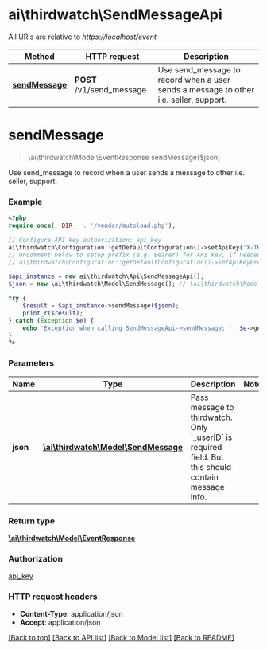 # ai\thirdwatch\SendMessageApi

All URIs are relative to *https://localhost/event*

Method | HTTP request | Description
------------- | ------------- | -------------
[**sendMessage**](SendMessageApi.md#sendMessage) | **POST** /v1/send_message | Use send_message to record when a user sends a message to other i.e. seller, support.


# **sendMessage**
> \ai\thirdwatch\Model\EventResponse sendMessage($json)

Use send_message to record when a user sends a message to other i.e. seller, support.

### Example
```php
<?php
require_once(__DIR__ . '/vendor/autoload.php');

// Configure API key authorization: api_key
ai\thirdwatch\Configuration::getDefaultConfiguration()->setApiKey('X-THIRDWATCH-API-KEY', 'YOUR_API_KEY');
// Uncomment below to setup prefix (e.g. Bearer) for API key, if needed
// ai\thirdwatch\Configuration::getDefaultConfiguration()->setApiKeyPrefix('X-THIRDWATCH-API-KEY', 'Bearer');

$api_instance = new ai\thirdwatch\Api\SendMessageApi();
$json = new \ai\thirdwatch\Model\SendMessage(); // \ai\thirdwatch\Model\SendMessage | Pass message to thirdwatch. Only `_userID` is required field. But this should contain message info.

try {
    $result = $api_instance->sendMessage($json);
    print_r($result);
} catch (Exception $e) {
    echo 'Exception when calling SendMessageApi->sendMessage: ', $e->getMessage(), PHP_EOL;
}
?>
```

### Parameters

Name | Type | Description  | Notes
------------- | ------------- | ------------- | -------------
 **json** | [**\ai\thirdwatch\Model\SendMessage**](../Model/SendMessage.md)| Pass message to thirdwatch. Only &#x60;_userID&#x60; is required field. But this should contain message info. |

### Return type

[**\ai\thirdwatch\Model\EventResponse**](../Model/EventResponse.md)

### Authorization

[api_key](../../README.md#api_key)

### HTTP request headers

 - **Content-Type**: application/json
 - **Accept**: application/json

[[Back to top]](#) [[Back to API list]](../../README.md#documentation-for-api-endpoints) [[Back to Model list]](../../README.md#documentation-for-models) [[Back to README]](../../README.md)

